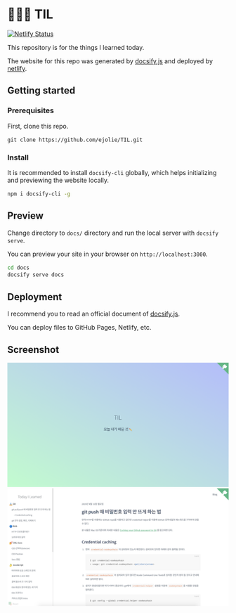 # 👩🏻‍💻 TIL
[![Netlify Status](https://api.netlify.com/api/v1/badges/c4cf4049-2e26-4c39-a960-53e952428b7b/deploy-status)](https://app.netlify.com/sites/todayejlearned/deploys)

This repository is for the things I learned today.

The website for this repo was generated by [docsify.js](https://docsify.js.org/#/) and deployed by [netlify](https://todayejlearned.netlify.com).

## Getting started

### Prerequisites

First, clone this repo.
```
git clone https://github.com/ejolie/TIL.git
```

### Install

It is recommended to install `docsify-cli` globally, which helps initializing and previewing the website locally.
```bash
npm i docsify-cli -g
```

## Preview
Change directory to `docs/` directory and run the local server with `docsify serve`.

You can preview your site in your browser on `http://localhost:3000`.

```bash
cd docs
docsify serve docs
```

## Deployment
I recommend you to read an official document of [docsify.js](https://docsify.js.org/#/deploy).

You can deploy files to GitHub Pages, Netlify, etc.

## Screenshot

<img src="./assets/main.png" alt="TIL - main" width="800">

<img src="./assets/detail.png" alt="TIL - detail" width="800">

